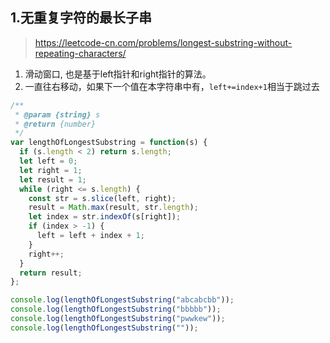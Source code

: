 ## 1.无重复字符的最长子串
> https://leetcode-cn.com/problems/longest-substring-without-repeating-characters/

1. 滑动窗口, 也是基于left指针和right指针的算法。
2. 一直往右移动，如果下一个值在本字符串中有，`left+=index+1`相当于跳过去

```js
/**
 * @param {string} s
 * @return {number}
 */
var lengthOfLongestSubstring = function(s) {
  if (s.length < 2) return s.length;
  let left = 0;
  let right = 1;
  let result = 1;
  while (right <= s.length) {
    const str = s.slice(left, right);
    result = Math.max(result, str.length);
    let index = str.indexOf(s[right]);
    if (index > -1) {
      left = left + index + 1;
    }
    right++;
  }
  return result;
};

console.log(lengthOfLongestSubstring("abcabcbb"));
console.log(lengthOfLongestSubstring("bbbbb"));
console.log(lengthOfLongestSubstring("pwwkew"));
console.log(lengthOfLongestSubstring(""));
```